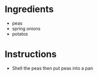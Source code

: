# Ingredients
- peas
- spring onions
- potatos
# Instructions
- Shell the peas then put peas into a pan
